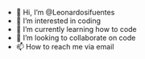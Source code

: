 - 👋 Hi, I’m @Leonardosifuentes
- 👀 I’m interested in coding
- 🌱 I’m currently learning how to code
- 💞️ I’m looking to collaborate on code
- 📫 How to reach me via email 

<!---
Leonardosifuentes/Leonardosifuentes is a ✨ special ✨ repository because its `README.md` (this file) appears on your GitHub profile.
You can click the Preview link to take a look at your changes.
--->

